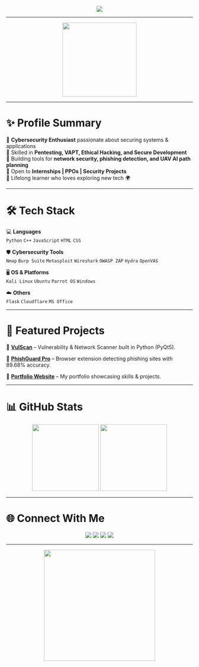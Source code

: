 <!-- Cool GitHub Profile README -->

<!-- Typing SVG Animation -->
<p align="center">
  <img src="https://readme-typing-svg.herokuapp.com?font=Fira+Code&size=28&pause=1000&color=00C0FF&width=600&lines=Hey+There!+👋+I'm+Harshit+Namdev;Cybersecurity+Enthusiast+%7C+Developer;Exploring+Security+%26+AI+🚀;Let's+Build+%26+Secure+the+Future+🔐">
</p>

---

<!-- Cat Animation -->
<p align="center">
  <img src="https://media.giphy.com/media/JIX9t2j0ZTN9S/giphy.gif" width="200">
</p>

---

# ✨ Profile Summary
🔹 **Cybersecurity Enthusiast** passionate about securing systems & applications  
🔹 Skilled in **Pentesting, VAPT, Ethical Hacking, and Secure Development**  
🔹 Building tools for **network security, phishing detection, and UAV AI path planning**  
🔹 Open to **Internships | PPOs | Security Projects**  
🔹 Lifelong learner who loves exploring new tech 🌍  

---

# 🛠️ Tech Stack

💻 **Languages**  
`Python` `C++` `JavaScript` `HTML` `CSS`  

🛡️ **Cybersecurity Tools**  
`Nmap` `Burp Suite` `Metasploit` `Wireshark` `OWASP ZAP` `Hydra` `OpenVAS`  

🖥️ **OS & Platforms**  
`Kali Linux` `Ubuntu` `Parrot OS` `Windows`  

☁️ **Others**  
`Flask` `Cloudflare` `MS Office`  

---

# 🚀 Featured Projects

📌 [**VulScan**](https://github.com/harshit-namdev) – Vulnerability & Network Scanner built in Python (PyQt5).  

📌 [**PhishGuard Pro**](https://github.com/harshit-namdev) – Browser extension detecting phishing sites with 89.68% accuracy.  

📌 [**Portfolio Website**](https://harshitnamdev.netlify.app) – My portfolio showcasing skills & projects.  

---

# 📊 GitHub Stats
<p align="center">
  <img src="https://github-readme-stats.vercel.app/api?username=harshit-namdev&show_icons=true&theme=tokyonight" height="180">
  <img src="https://github-readme-stats.vercel.app/api/top-langs/?username=harshit-namdev&layout=compact&theme=tokyonight" height="180">
</p>

---

# 🌐 Connect With Me  

<p align="center">
  <a href="https://harshitnamdev.netlify.app"><img src="https://img.shields.io/badge/🌐-Portfolio-00C0FF?style=for-the-badge"></a>
  <a href="https://linkedin.com/in/harshit-namdev"><img src="https://img.shields.io/badge/LinkedIn-0A66C2?style=for-the-badge&logo=linkedin&logoColor=white"></a>
  <a href="https://github.com/harshit-namdev"><img src="https://img.shields.io/badge/GitHub-100000?style=for-the-badge&logo=github&logoColor=white"></a>
  <a href="mailto:harshitnamdev86@gmail.com"><img src="https://img.shields.io/badge/Email-D14836?style=for-the-badge&logo=gmail&logoColor=white"></a>
</p>

---

<!-- Footer Animation -->
<p align="center">
  <img src="https://media.giphy.com/media/3oKIPwoeGErMmaI43C/giphy.gif" width="300">
</p>

